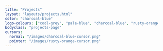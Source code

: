 ```yaml
---
title: "Projects"
layout: "layouts/projects.html"
color: "charcoal-blue"
logo-colours: ["cool-grey", "pale-blue", "charcoal-blue", "rusty-orange"]
bodyclass: "projects-page"
cursors:
  normal: "/images/charcoal-blue-cursor.png"
  pointer: "/images/rusty-orange-cursor.png"
---
```

